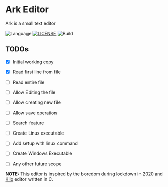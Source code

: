 # Ark Editor
Ark is a small text editor

![Language](https://img.shields.io/badge/language-C++14-blue)
[![LICENSE](https://img.shields.io/github/license/octopi-labs/arkeditor)](LICENSE)
![Build](https://travis-ci.com/octopi-labs/arkeditor.svg?branch=master)

## TODOs
- [x] Initial working copy
- [x] Read first line from file
- [ ] Read entire file
- [ ] Allow Editing the file
- [ ] Allow creating new file
- [ ] Allow save operation
- [ ] Search feature
- [ ] Create Linux executable
- [ ] Add setup with linux command
- [ ] Create Windows Executable
- [ ] Any other future scope


**NOTE:** This editor is inspired by the boredom during lockdown in 2020 and [Kilo](https://github.com/antirez/kilo) editor written in C.

